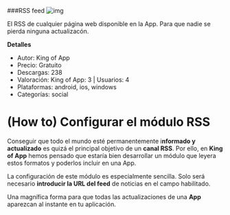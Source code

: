 ###RSS feed
![img](http://resources.kingofapp.com/modules/rss/images/rss-feed_list.png)

El RSS de cualquier página web disponible en la App. Para que nadie se pierda ninguna actualizacón.

**Detalles**
- Autor: King of App
- Precio: Gratuito
- Descargas: 238
- Valoración: King of App: 3 | Usuarios: 4
- Plataformas: android, ios, windows
- Categorías: social


# **(How to) Configurar el módulo RSS**

Conseguir que todo el mundo esté permanentemente i**nformado y actualizado** es quizá el principal objetivo de un **canal RSS**. Por ello, en **King of App** hemos pensado que estaría bien desarrollar un módulo que leyera estos formatos y poderlos incluir en una App.

La configuración de este módulo es especialmente sencilla. Solo será necesario **introducir la URL del feed** de noticias en el campo habilitado.

Una magnífica forma para que todas las actualizaciones de una **App** aparezcan al instante en tu aplicación.